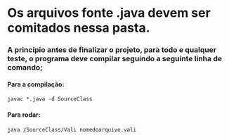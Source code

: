 # Os arquivos fonte .java devem ser comitados nessa pasta.

### A princípio antes de finalizar o projeto, para todo e qualquer teste, o programa deve compilar seguindo a seguinte linha de comando;
#### Para a compilação:
`javac *.java -d SourceClass`
#### Para rodar:
`java /SourceClass/Vali nomedoarquivo.vali`